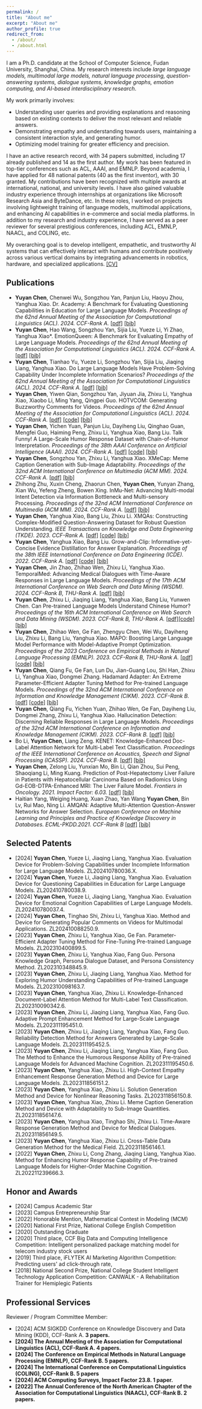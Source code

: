 ```yaml
---
permalink: /
title: "About me"
excerpt: "About me"
author_profile: true
redirect_from: 
  - /about/
  - /about.html
---
```



I am a Ph.D. candidate at the School of Computer Science, Fudan University, Shanghai, China. My research interests include <i>large language models, multimodal large models, natural language processing, question-answering systems, dialogue systems, knowledge graphs, emotion computing, and AI-based interdisciplinary research</i>.

My work primarily involves:

* Understanding user queries and providing explanations and reasoning based on existing contexts to deliver the most relevant and reliable answers.
* Demonstrating empathy and understanding towards users, maintaining a consistent interaction style, and generating humor.
* Optimizing model training for greater efficiency and precision.

I have an active research record, with 34 papers submitted, including 17 already published and 14 as the first author. My work has been featured in top-tier conferences such as ACL, AAAI, and EMNLP. Beyond academia, I have applied for 48 national patents (40 as the first inventor), with 30 granted. My contributions have been recognized with multiple awards at international, national, and university levels. I have also gained valuable industry experience through internships at organizations like Microsoft Research Asia and ByteDance, etc. In these roles, I worked on projects involving lightweight training of language models, multimodal applications, and enhancing AI capabilities in e-commerce and social media platforms. In addition to my research and industry experience, I have served as a peer reviewer for several prestigious conferences, including ACL, EMNLP, NAACL, and COLING, etc. 

My overarching goal is to develop intelligent, empathetic, and trustworthy AI systems that can effectively interact with humans and contribute positively across various vertical domains by integrating advancements in robotics, hardware, and specialized applications. [[CV]](/files/YYC.pdf)



<!-- ## Education and Experience
* Sep. 2020 - now. Ph.D. candidate, Department of Computer Science and Technology, Tsinghua University, China.
* Dec. 2018 - Jun. 2019. Visiting student in THUMT, advised by Prof. [Yang Liu](http://nlp.csai.tsinghua.edu.cn/~ly/), Tsinghua University, China.
* Sep. 2016 - Jun. 2020. B.S., Department of Computer Science and Technology, Beijing Jiaotong University, China.



## News
* [Aug. 2024] Our paper "Discovering New Intents with Deep Aligned Clustering" has reached its 100th citation!
* [Jul. 2024] Our paper "Deep Open Intent Classification with Adaptive Decision Boundary" has reached its 100th citation!
* [May. 2024] Got one first-author full paper accepted by ACL 2024. See you in Bangkok, Thailand!
* [Jan. 2024] Got one first-author full paper accepted by ICLR 2024. See you in Vienna, Austria!
* [Dec. 2023] Got one full paper accepted by AAAI 2024. Congratulations to Qianrui!
* [Dec. 2023] Got one first-author full paper accepted by IEEE TKDE.
* [Mar. 2023] Got one first-author full paper accepted by IEEE/ACM TASLP.
* [Sep. 2022] Released MIntRec, a novel benchmark dataset for multimodal intent recognition, available for public use [resources](https://github.com/thuiar/MIntRec), enjoy it!
* [Jun. 2022] Got one first-author full paper accepted at ACM MM 2022.  
* [Aug. 2021] Released the first text open intent recognition [toolkit](https://github.com/thuiar/TEXTOIR) (TEXTOIR), integrating a series of methods in open intent detection and discovery, enjoy it!
* [May. 2021] Got one first-author demo paper accepted at ACL 2021.
* [Jan. 2021] Released the first open knowledge discovery [reading list](https://github.com/thuiar/OKD-Reading-List), enjoy it!
* [Dec. 2020] Got two first-author full papers accepted at AAAI 2021.
* [Nov. 2019] Got one full paper accepted at AAAI 2020.
 -->

## Publications 

* <strong>Yuyan Chen</strong>, Chenwei Wu, Songzhou Yan, Panjun Liu, Haoyu Zhou, Yanghua Xiao. Dr. Academy: A Benchmark for Evaluating Questioning Capabilities in Education for Large Language Models. <i>Proceedings of the 62nd Annual Meeting of the Association for Computational Linguistics (ACL). 2024. CCF-Rank A.</i> [[pdf]](https://arxiv.org/pdf/2408.10947) [[bib]](/files/Academy.bib)
* <strong>Yuyan Chen</strong>, Hao Wang, Songzhou Yan, Sijia Liu, Yueze Li, Yi Zhao, Yanghua Xiao*. EmotionQueen: A Benchmark for Evaluating Empathy of Large Language Models. <i>Proceedings of the 62nd Annual Meeting of the Association for Computational Linguistics (ACL). 2024. CCF-Rank A. </i> [[pdf]](https://aclanthology.org/2024.findings-acl.128.pdf) [[bib]](/files/EmotionQueen.bib)
* <strong>Yuyan Chen</strong>, Tianhao Yu, Yueze Li, Songzhou Yan, Sijia Liu, Jiaqing Liang, Yanghua Xiao. Do Large Language Models Have Problem-Solving Capability Under Incomplete Information Scenarios? <i>Proceedings of the 62nd Annual Meeting of the Association for Computational Linguistics (ACL). 2024. CCF-Rank A. </i> [[pdf]](https://aclanthology.org/2024.findings-acl.131.pdf) [[bib]](/files/Do_Large_Language.bib)
* <strong>Yuyan Chen</strong>, Yiwen Qian, Songzhou Yan, Jiyuan Jia, Zhixu Li, Yanghua Xiao, Xiaobo Li, Ming Yang, Qingpei Guo. HOTVCOM: Generating Buzzworthy Comments for Videos. <i>Proceedings of the 62nd Annual Meeting of the Association for Computational Linguistics (ACL). 2024. CCF-Rank A. </i> [[pdf]](https://aclanthology.org/2024.findings-acl.130.pdf) [[code]](https://drive.google.com/drive/folders/1E0IvbqW1lrRS7wnvGJMuvxpLafsyGdJ3?usp=sharing) [[bib]](/files/HOTVCOM.bib)
* <strong>Yuyan Chen</strong>, Yichen Yuan, Panjun Liu, Dayiheng Liu, Qinghao Guan, Mengfei Guo, Haiming Peng, Zhixu Li, Yanghua Xiao, Bang Liu. Talk Funny! A Large-Scale Humor Response Dataset with Chain-of-Humor Interpretation. <i>Proceedings of the 38th AAAI Conference on Artificial Intelligence (AAAI). 2024. CCF-Rank A. </i> [[pdf]](https://ojs.aaai.org/index.php/AAAI/article/view/29736/31266) [[code]](https://drive.google.com/drive/folders/1zMRCOziVE16E9L0VuTfPZV6C-S2fDNl6?usp=sharing) [[bib]](/files/Talk_Funny.bib)
* <strong>Yuyan Chen</strong>, Songzhou Yan, Zhixu Li, Yanghua Xiao. XMeCap: Meme Caption Generation with Sub-Image Adaptability. <i>Proceedings of the 32nd ACM International Conference on Multimedia (ACM MM). 2024. CCF-Rank A. </i> [[pdf]](https://arxiv.org/pdf/2407.17152) [[bib]](/files/XMeCap.bib)
* Zhihong Zhu, Xuxin Cheng, Zhaorun Chen, <strong>Yuyan Chen</strong>, Yunyan Zhang, Xian Wu, Yefeng Zheng, Bowen Xing. InMu-Net: Advancing Multi-modal Intent Detection via Information Bottleneck and Multi-sensory Processing. <i>Proceedings of the 32nd ACM International Conference on Multimedia (ACM MM). 2024. CCF-Rank A. </i> [[pdf]](https://openreview.net/pdf?id=CuX8NF7XJq) [[bib]](/files/InMu-Net.bib)
* <strong>Yuyan Chen</strong>, Yanghua Xiao, Bang Liu, Zhixu Li. XMQAs: Constructing Complex-Modified Question-Answering Dataset for Robust Question Understanding. <i>IEEE Transactions on Knowledge and Data Engineering (TKDE). 2023. CCF-Rank A. </i> [[pdf]](https://ieeexplore.ieee.org/stamp/stamp.jsp?tp=&arnumber=10214399) [[code]](https://drive.google.com/drive/folders/1FPqiJxS5uQN6E4GjZVhK590_XsMcRBdo?usp=sharing) [[bib]](/files/XMQAs.bib)
* <strong>Yuyan Chen</strong>, Yanghua Xiao, Bang Liu. Grow-and-Clip: Informative-yet-Concise Evidence Distillation for Answer Explanation. <i>Proceedings of the 38th IEEE International Conference on Data Engineering (ICDE). 2022. CCF-Rank A. </i> [[pdf]](https://arxiv.org/pdf/2201.05088) [[code]](https://drive.google.com/drive/folders/1uDCkca7Oxcx4wtqLVlxg7-598xXyDO7o?usp=sharing) [[bib]](/files/Grow-and-Clip.bib)
* <strong>Yuyan Chen</strong>, Jin Zhao, Zhihao Wen, Zhixu Li, Yanghua Xiao. TemporalMed: Advancing Medical Dialogues with Time-Aware Responses in Large Language Models. <i>Proceedings of the 17th ACM International Conference on Web Search and Data Mining (WSDM). 2024. CCF-Rank B, THU-Rank A.</i> [[pdf]](https://web.archive.org/web/20240305001631id_/https://dl.acm.org/doi/pdf/10.1145/3616855.3635860) [[bib]](/files/TemporalMed.bib)
* <strong>Yuyan Chen</strong>, Zhixu Li, Jiaqing Liang, Yanghua Xiao, Bang Liu, Yunwen Chen. Can Pre-trained Language Models Understand Chinese Humor? <i>Proceedings of the 16th ACM International Conference on Web Search and Data Mining (WSDM). 2023. CCF-Rank B, THU-Rank A. </i> [[pdf]](https://dl.acm.org/doi/pdf/10.1145/3539597.3570431)[[code]](https://drive.google.com/drive/folders/1bb15VAq-5DY0ssyB_-pnVcqsCpEhZ-X8?usp=sharing) [[bib]](/files/Can_Pre-trained_Language.bib)
* <strong>Yuyan Chen</strong>, Zhihao Wen, Ge Fan, Zhengyu Chen, Wei Wu, Dayiheng Liu, Zhixu Li, Bang Liu, Yanghua Xiao. MAPO: Boosting Large Language Model Performance with Model-Adaptive Prompt Optimization. <i>Proceedings of the 2023 Conference on Empirical Methods in Natural Language Processing (EMNLP). 2023. CCF-Rank B, THU-Rank A. </i> [[pdf]](https://arxiv.org/pdf/2407.04118) [[code]](https://drive.google.com/drive/folders/1yFoY34R1HwQO9ZZfAE_9aiCJB31L65zB?usp=sharing) [[bib]](/files/MAPO.bib)
* <strong>Yuyan Chen</strong>, Qiang Fu, Ge Fan, Lun Du, Jian-Guang Lou, Shi Han, Zhixu Li, Yanghua Xiao, Dongmei Zhang. Hadamard Adapter: An Extreme Parameter-Efficient Adapter Tuning Method for Pre-trained Language Models. <i> Proceedings of the 32nd ACM International Conference on Information and Knowledge Management (CIKM). 2023. CCF-Rank B. </i> [[pdf]](https://arxiv.org/pdf/2407.11033) [[code]](https://drive.google.com/drive/folders/1zom1cZKZkVWa9WF6pY533U02eTw6Oqg7?usp=sharing) [[bib]](/files/Hadamard.bib)
* <strong>Yuyan Chen</strong>, Qiang Fu, Yichen Yuan, Zhihao Wen, Ge Fan, Dayiheng Liu, Dongmei Zhang, Zhixu Li, Yanghua Xiao. Hallucination Detection: Discerning Reliable Responses in Large Language Models. <i>Proceedings of the 32nd ACM International Conference on Information and Knowledge Management (CIKM). 2023. CCF-Rank B. </i> [[pdf]](https://dl.acm.org/doi/pdf/10.1145/3583780.3614905) [[bib]](/files/Hallucination_Detection.bib)
* Bo Li, <strong>Yuyan Chen</strong>, Liang Zeng. KENET: Knowledge-Enhanced Doc-Label Attention Network for Multi-Label Text Classification. <i>Proceedings of the IEEE International Conference on Acoustics, Speech and Signal Processing (ICASSP). 2024. CCF-Rank B. </i> [[pdf]](https://arxiv.org/pdf/2403.01767) [[bib]](/files/KENET.bib)
* <strong>Yuyan Chen</strong>, Zelong Liu, Yunxian Mo, Bin Li, Qian Zhou, Sui Peng, Shaoqiang Li, Ming Kuang. Prediction of Post-Hepatectomy Liver Failure in Patients with Hepatocellular Carcinoma Based on Radiomics Using Gd-EOB-DTPA-Enhanced MRI: The Liver Failure Model. <i>Frontiers in Oncology. 2021. Impact Factor: 6.03. </i> [[pdf]](https://www.frontiersin.org/journals/oncology/articles/10.3389/fonc.2021.605296/pdf?isPublishedV2=false) [[bib]](/files/Prediction_of_Post-Hepatectomy.bib)
* Haitian Yang, Weiging Huang, Xuan Zhao, Yan Wang <strong>Yuyan Chen</strong>, Bin Lv, Rui Mao, Ning Li. AMQAN: Adaptive Multi-Attention Question-Answer Networks for Answer Selection. <i>European Conference on Machine Learning and Principles and Practice of Knowledge Discovery in Databases. ECML-PKDD.2021. CCF-Rank B  </i> [[pdf]](https://link.springer.com/content/pdf/10.1007/978-3-030-67664-3.pdf) [[bib]](/files/AMQAN.bib)





<!-- 
* <strong>Hanlei Zhang</strong>, Hua Xu, Xin Wang, Fei Long, Kai Gao. A Clustering Framework for Unsupervised and Semi-supervised New Intent Discovery. 2023. </i>IEEE Transactions on Knowledge and Data Engineering.</i> (<strong>IEEE TKDE, CCF-A</strong>) [[paper]](https://ieeexplore.ieee.org/document/10349963)  [[code]](https://github.com/thuiar/TEXTOIR/tree/main/open_intent_discovery) [[bibtex]](/files/TKDE23-USNID/USNID.bib)

* <strong>Hanlei Zhang</strong>, Hua Xu, Shaojie Zhao, Qianrui Zhou. Learning Discriminative Representations and Decision Boundaries for Open Intent Detection. 2023.   </i>IEEE/ACM Transactions on Audio, Speech, and Language Processing</i> Volume 31. (<strong>IEEE/ACM TASLP, TH-CPL-A</strong>) [[paper]](https://ieeexplore.ieee.org/document/10097558) [[code]](https://github.com/thuiar/TEXTOIR/tree/main/open_intent_detection) [[bibtex]](/files/TASLP23-DA-ADB/DA-ADB.bib)

* <strong>Hanlei Zhang</strong>, Hua Xu, Xin Wang, Qianrui Zhou, Shaojie Zhao, Jiayan Teng. MIntRec: A New Dataset for Multimodal Intent Recognition. 2022. <i>Proceedings of the 30th ACM International Conference on Multimedia</i>. (<strong>ACM MM 2022, CCF-A</strong>) [[paper]](https://dl.acm.org/doi/10.1145/3503161.3547906) [[code]](https://github.com/thuiar/MIntRec) [[bibtex](/files/ACM-MM22-MIntRec/MIntRec.bib)]



* <strong>Hanlei Zhang</strong>\*, Xiaoteng Li\*, Hua Xu\*, Panpan Zhang, Kang Zhao, Kai Gao. TEXTOIR: An Integrated and Visualized Platform for Open Intent Recognition. 2021. <i>Proceedings of the 59th Annual Meeting of the Association for Computational Linguistics and the 11th International Joint Conference on Natural Language Processing: System Demonstrations</i>. (<strong>ACL-IJCNLP 2021 Demo, CCF-A</strong>)  [[paper]](https://aclanthology.org/2021.acl-demo.20.pdf) [[toolkit]](https://github.com/thuiar/TEXTOIR) [[demo]](https://github.com/thuiar/TEXTOIR-DEMO) [[bibtex]](/files/ACL21-TEXTOIR/TEXTOIR.bib)

* <strong>Hanlei Zhang</strong>, Hua Xu, Ting-En Lin. Deep Open Intent Classification with Adaptive Decision Boundary. 2021. <i>Proceedings of the 35th AAAI Conference on Artificial Intelligence</i>. (<strong>AAAI 2021, CCF-A</strong>)  [[paper]](https://arxiv.org/abs/2012.10209)[[code]](https://github.com/thuiar/Adaptive-Decision-Boundary)[[bibtex]](/files/AAAI21-ADB/ADB.bib)

* <strong>Hanlei Zhang</strong>, Hua Xu, Ting-En Lin, Rui Lyu. Discovering New Intents with Deep Aligned Clustering. 2021. <i>Proceedings of the 35th AAAI Conference on Artificial Intelligence</i>. (<strong>AAAI 2021, CCF-A</strong>)  [[paper]](https://arxiv.org/abs/2012.08987)[[code]](https://github.com/thuiar/DeepAligned-Clustering) [[bibtex]](/files/AAAI21-DeepAligned/DeepAligned.bib)

* Qianrui Zhou, Hua Xu, Hao Li, <strong>Hanlei Zhang</strong>, Xiaohan Zhang, Yifan Wang, Kai Gao. Token-Level Contrastive Learning with Modality-Aware Prompting for Multimodal Intent Recognition. 2024. <i>Proceedings of the 37th AAAI Conference on Artificial Intelligence</i>. (<strong>AAAI 2024, CCF-A</strong>)  [[paper]](https://arxiv.org/pdf/2312.14667.pdf)[[code]](https://github.com/thuiar/TCL-MAP) [[bibtex]](/files/AAAI24-TCL-MAP/TCL-MAP.bib)

* Ting-En Lin, Hua Xu, <strong>Hanlei Zhang</strong>. Discovering New Intents via Constrained Deep Adaptive Clustering with Cluster Refinement. 2020. <i>Proceedings of the 34th AAAI Conference on Artificial Intelligence</i>. (<strong>AAAI 2020, CCF-A</strong>) [[paper]](https://arxiv.org/pdf/1911.08891.pdf)[[code]](https://github.com/thuiar/CDAC-plus)[[bibtex]](/files/AAAI20-CDAC+/CDAC+.bib)[[slide]](/files/AAAI20-CDAC+/slices.pdf) -->

<!-- (\* indicates equal contribution) -->





## Selected Patents

* [2024] <strong>Yuyan Chen</strong>, Yueze Li, Jiaqing Liang, Yanghua Xiao. Evaluation Device for Problem-Solving Capabilities under Incomplete Information for Large Language Models. ZL202410780036.X.       
* [2024] <strong>Yuyan Chen</strong>, Yueze Li, Jiaqing Liang, Yanghua Xiao. Evaluation Device for Questioning Capabilities in Education for Large Language Models. ZL202410780038.9.       
* [2024] <strong>Yuyan Chen</strong>, Yueze Li, Jiaqing Liang, Yanghua Xiao. Evaluation Device for Emotional Cognition Capabilities of Large Language Models. ZL202410780037.4.       
* [2024] <strong>Yuyan Chen</strong>, Tinghao Shi, Zhixu Li, Yanghua Xiao. Method and Device for Generating Popular Comments on Videos for Multimodal Applications. ZL202410088250.9.      
* [2023] <strong>Yuyan Chen</strong>, Zhixu Li, Yanghua Xiao, Ge Fan. Parameter-Efficient Adapter Tuning Method for Fine-Tuning Pre-trained Language Models. ZL202310400899.5.
* [2023] <strong>Yuyan Chen</strong>, Zhixu Li, Yanghua Xiao, Fang Guo. Persona Knowledge Graph, Persona Dialogue Dataset, and Persona Consistency Method. ZL202310348845.9.       
* [2023] <strong>Yuyan Chen</strong>, Zhixu Li, Jiaqing Liang, Yanghua Xiao. Method for Exploring Humor Understanding Capabilities of Pre-trained Language Models. ZL202310098163.7.
* [2023] <strong>Yuyan Chen</strong>, Yanghua Xiao, Zhixu Li. Knowledge-Enhanced Document-Label Attention Method for Multi-Label Text Classification. ZL202310090342.6.
* [2023] <strong>Yuyan Chen</strong>, Zhixu Li, Jiaqing Liang, Yanghua Xiao, Fang Guo. Adaptive Prompt Enhancement Method for Large-Scale Language Models. ZL202311195451.0.
* [2023] <strong>Yuyan Chen</strong>, Zhixu Li, Jiaqing Liang, Yanghua Xiao, Fang Guo. Reliability Detection Method for Answers Generated by Large-Scale Language Models. ZL202311195452.5.
* [2023] <strong>Yuyan Chen</strong>, Zhixu Li, Jiaqing Liang, Yanghua Xiao, Fang Guo. The Method to Enhance the Humorous Response Ability of Pre-trained Language Models for Advanced Machine Cognition. ZL202311195450.6.       
* [2023] <strong>Yuyan Chen</strong>, Yanghua Xiao, Zhixu Li. High-Context Empathy Enhancement Response Generation Method and Device for Large Language Models. ZL202311856151.2.
* [2023] <strong>Yuyan Chen</strong>, Yanghua Xiao, Zhixu Li. Solution Generation Method and Device for Nonlinear Reasoning Tasks. ZL202311856150.8.
* [2023] <strong>Yuyan Chen</strong>, Yanghua Xiao, Zhixu Li. Meme Caption Generation Method and Device with Adaptability to Sub-Image Quantities. ZL202311856147.6.     
* [2023] <strong>Yuyan Chen</strong>, Yanghua Xiao, Tinghao Shi, Zhixu Li. Time-Aware Response Generation Method and Device for Medical Dialogues. ZL202311856149.5.     
* [2023] <strong>Yuyan Chen</strong>, Yanghua Xiao, Zhixu Li. Cross-Table Data Generation Method for the Medical Field. ZL202311856146.1.       
* [2022] <strong>Yuyan Chen</strong>, Zhixu Li, Cong Zhang, Jiaqing Liang, Yanghua Xiao. Method for Enhancing Humor Response Capability of Pre-trained Language Models for Higher-Order Machine Cognition. ZL202211239666.3.




## Honor and Awards

* [2024] Campus Academic Star
* [2023] Campus Entrepreneurship Star 
* [2022] Honorable Mention, Mathematical Contest in Modeling (MCM)
* [2020] National First Prize, National College English Competition 
* [2020] Outstanding Graduate
* [2020] Third place, CCF Big Data and Computing Intelligence Competition: Intelligent personalized package matching model for telecom industry stock users
* [2019] Third place, iFLYTEK AI Marketing Algorithm Competition: Predicting users' ad click-through rate, 
* [2018] National Second Prize, National College Student Intelligent Technology Application Competition: CANWALK - A Rehabilitation Trainer for Hemiplegic Patients 
    



## Professional Services

Reviewer / Program Committee Member:

* [2024] ACM SIGKDD Conference on Knowledge Discovery and Data Mining (KDD), CCF-Rank A. <strong>3 papers<strong>.
* [2024] The Annual Meeting of the Association for Computational Linguistics (ACL), CCF-Rank A. <strong>4 papers<strong>.
* [2024] The Conference on Empirical Methods in Natural Language Processing (EMNLP), CCF-Rank B. <strong>5 papers<strong>.
* [2024] The International Conference on Computational Linguistics (COLING), CCF-Rank B. <strong>5 papers<strong>
* [2024] ACM Computing Surveys, Impact Factor 23.8. <strong>1 paper<strong>.
* [2022] The Annual Conference of the North American Chapter of the Association for Computational Linguistics (NAACL), CCF-Rank B. <strong>2 papers<strong>.





<!-- &nbsp;&nbsp;&nbsp;&nbsp;&nbsp;&nbsp;&nbsp;&nbsp;
<script type='text/javascript' id='clustrmaps' src='//cdn.clustrmaps.com/map_v2.js?cl=ffffff&w=350&t=tt&d=6oKT70Jy08qPF_EXR7PXexVX1X5I8S5uiTIntTb87ic&cmo=ff5353&cmn=ff5353'></script> -->
